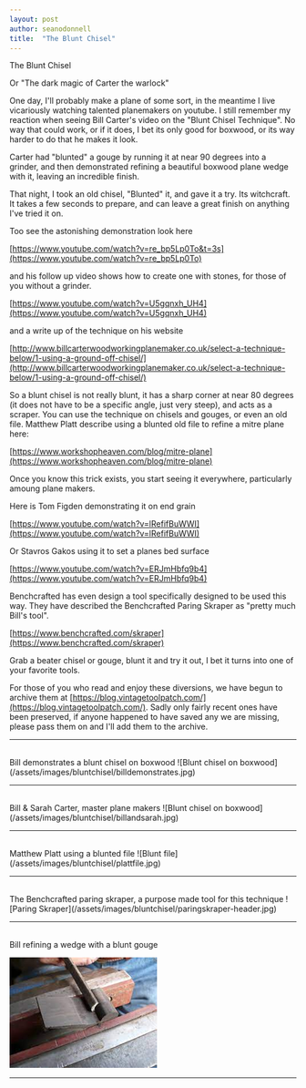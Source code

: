 ```yaml
---
layout: post
author: seanodonnell
title:  "The Blunt Chisel"
---
```


The Blunt Chisel

Or "The dark magic of Carter the warlock"

One day, I'll probably make a plane of some sort, in the meantime I live vicariously watching talented planemakers on youtube. I still remember my reaction when seeing Bill Carter's video on the "Blunt Chisel Technique". No way that could work, or if it does, I bet its only good for boxwood, or its way harder to do that he makes it look.

Carter had "blunted" a gouge by running it at near 90 degrees into a grinder, and then demonstrated refining a beautiful boxwood plane wedge with it, leaving an incredible finish.

That night, I took an old chisel, "Blunted" it, and gave it a try. Its witchcraft. It takes a few seconds to prepare, and can leave a great finish on anything I've tried it on.

Too see the astonishing demonstration look here

[https://www.youtube.com/watch?v=re_bp5Lp0To&t=3s](https://www.youtube.com/watch?v=re_bp5Lp0To)

and his follow up video shows how to create one with stones, for those of you without a grinder.

[https://www.youtube.com/watch?v=U5gqnxh_UH4](https://www.youtube.com/watch?v=U5gqnxh_UH4)

and a write up of the technique on his website

[http://www.billcarterwoodworkingplanemaker.co.uk/select-a-technique-below/1-using-a-ground-off-chisel/](http://www.billcarterwoodworkingplanemaker.co.uk/select-a-technique-below/1-using-a-ground-off-chisel/)

So a blunt chisel is not really blunt, it has a sharp corner at near 80 degrees (it does not have to be a specific angle, just very steep), and acts as a scraper. You can use the technique on chisels and gouges, or even an old file. Matthew Platt describe using a blunted old file to refine a mitre plane here: 

[https://www.workshopheaven.com/blog/mitre-plane](https://www.workshopheaven.com/blog/mitre-plane)

Once you know this trick exists, you start seeing it everywhere, particularly amoung plane makers.

Here is Tom Figden demonstrating it on end grain

[https://www.youtube.com/watch?v=lRefifBuWWI](https://www.youtube.com/watch?v=lRefifBuWWI)

Or Stavros Gakos using it to set a planes bed surface

[https://www.youtube.com/watch?v=ERJmHbfq9b4](https://www.youtube.com/watch?v=ERJmHbfq9b4)


Benchcrafted has even design a tool specifically designed to be used this way. 
They have described the Benchcrafted Paring Skraper as "pretty much Bill's tool".

[https://www.benchcrafted.com/skraper](https://www.benchcrafted.com/skraper)

Grab a beater chisel or gouge, blunt it and try it out, I bet it turns into one of your favorite tools.

For those of you who read and enjoy these diversions, we have begun to archive them at [https://blog.vintagetoolpatch.com/](https://blog.vintagetoolpatch.com/). Sadly only fairly recent ones have been preserved, if anyone happened to have saved any we are missing, please pass them on and I'll add them to the archive.

***

<br>
Bill demonstrates a blunt chisel on boxwood
![Blunt chisel on boxwood](/assets/images/bluntchisel/billdemonstrates.jpg)

***
<br>
Bill & Sarah Carter, master plane makers 
![Blunt chisel on boxwood](/assets/images/bluntchisel/billandsarah.jpg)

***

<br>
Matthew Platt using a blunted file  
![Blunt file](/assets/images/bluntchisel/plattfile.jpg)

***

<br>
The Benchcrafted paring skraper, a purpose made tool for this technique  
![Paring Skraper](/assets/images/bluntchisel/paringskraper-header.jpg)

***

<br>
Bill refining a wedge with a blunt gouge

![Blunt gouge](/assets/images/bluntchisel/bluntgouge.jpeg)

***






